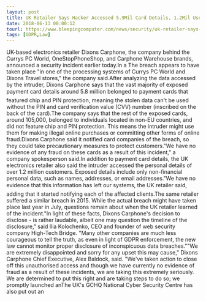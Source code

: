 ```yaml
---
layout: post
title: UK Retailer Says Hacker Accessed 5.9Mil Card Details, 1.2Mil User Records
date: 2018-06-13 00:00:12
tourl: https://www.bleepingcomputer.com/news/security/uk-retailer-says-hacker-accessed-59mil-card-details-12mil-user-records/
tags: [GDPR,Law]
---
```

UK-based electronics retailer Dixons Carphone, the company behind the Currys PC World, OneStopPhoneShop, and Carphone Warehouse brands, announced a security incident earlier today.In a The breach appears to have taken place "in one of the processing systems of Currys PC World and Dixons Travel stores," the company said.After analyzing the data accessed by the intruder, Dixons Carphone says that the vast majority of exposed payment card details around 5.8 million belonged to payment cards that featured chip and PIN protection, meaning the stolen data can't be used without the PIN and card verification value (CVV) number (inscribed on the back of the card).The company says that the rest of the exposed cards, around 105,000, belonged to individuals located in non-EU countries, and did not feature chip and PIN protection. This means the intruder might use them for making illegal online purchases or committing other forms of online fraud.Dixons Carphone said it notified card companies of the breach, so they could take precautionary measures to protect customers."We have no evidence of any fraud on these cards as a result of this incident," a company spokesperson said.In addition to payment card details, the UK electronics retailer also said the intruder accessed the personal details of over 1.2 million customers. Exposed details include only non-financial personal data, such as names, addresses, or email addresses."We have no evidence that this information has left our systems, the UK retailer said, adding that it started notifying each of the affected clients.The same retailer suffered a similar breach in 2015. While the actual breach might have taken place last year in July, questions remain about when the UK retailer learned of the incident."In light of these facts, Dixons Carphone's decision to disclose - is rather laudable, albeit one may question the timeline of the disclosure," said Ilia Kolochenko, CEO and founder of web security company High-Tech Bridge. "Many other companies are much less courageous to tell the truth, as even in light of GDPR enforcement, the new law cannot monitor proper disclosure of inconspicuous data breaches.""We are extremely disappointed and sorry for any upset this may cause," Dixons Carphone Chief Executive, Alex Baldock, said. "We've taken action to close off this unauthorised access and though we have currently no evidence of fraud as a result of these incidents, we are taking this extremely seriously. We are determined to put this right and are taking steps to do so; we promptly launched anThe UK's GCHQ National Cyber Security Centre has also put out an 